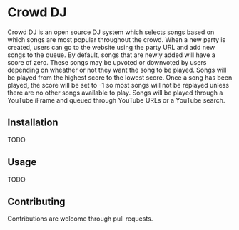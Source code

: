# Crowd DJ
Crowd DJ is an open source DJ system which selects songs based on which songs are most popular throughout the crowd. When a new party is created, users can go to the website using the party URL and add new songs to the queue. By default, songs that are newly added will have a score of zero. These songs may be upvoted or downvoted by users depending on wheather or not they want the song to be played. Songs will be played from the highest score to the lowest score. Once a song has been played, the score will be set to -1 so most songs will not be replayed unless there are no other songs available to play. Songs will be played through a YouTube iFrame and queued through YouTube URLs or a YouTube search.
##  Installation
TODO
## Usage
TODO
## Contributing
Contributions are welcome through pull requests.
